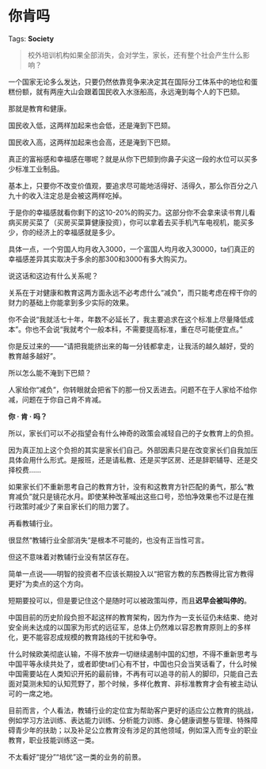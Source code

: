 # 你肯吗

Tags: **Society**

> 校外培训机构如果全部消失，会对学生，家长，还有整个社会产生什么影响？



一个国家无论多么发达，只要仍然依靠竞争来决定其在国际分工体系中的地位和蛋糕份额，就有两座大山会跟着国民收入水涨船高，永远淹到每个人的下巴颏。

那就是教育和健康。

国民收入低，这两样加起来也会低，还是淹到下巴颏。

国民收入高，这两样加起来也会高，还是淹到下巴颏。

真正的富裕感和幸福感在哪呢？就是从你下巴颏到你鼻子尖这一段的水位可以买多少标准工业制品。

基本上，只要你不改变价值观，要追求尽可能地活得好、活得久，那么你百分之八九十的收入注定总是会被这两样吃掉。

于是你的幸福感就看你剩下的这10-20%的购买力。这部分你不会拿来读书育儿看病买房买菜了（买房买菜算健康投资），你可以拿着去买手机汽车电视机，能买多少，你的经济上的幸福感就是多少。

具体一点，一个穷国人均月收入3000，一个富国人均月收入30000，ta们真正的幸福感差异其实取决于多余的那300和3000有多大购买力。

说这话和这边有什么关系呢？

关系在于对健康和教育这两方面永远不必考虑什么“减负”，而只能考虑在榨干你的财力的基础上你能拿到多少实际的效果。

你不会说“我就活七十年，年数不必延长了，我主要追求在这个标准上尽量降低成本”。你也不会说“我就考个一般本科，不需要提高标准，重在尽可能便宜点。”

你是反过来的——“请把我能挤出来的每一分钱都拿走，让我活的越久越好，受的教育越多越好”。

所以怎么能不淹到下巴颏？

人家给你“减负”，你转眼就会把省下的那一份又丢进去。问题不在于人家给不给你减，问题在于你自己肯不肯减。

**你 · 肯 · 吗？**

所以，家长们可以不必指望会有什么神奇的政策会减轻自己的子女教育上的负担。

因为真正加上这个负担的其实是家长们自己。外部因素只是在改变家长们自我加压具体会用什么形式。是报班，还是请私教、还是买学区房、还是辞职辅导、还是交择校费……

如果家长们不重新思考自己的教育方针，没有和这教育方针匹配的勇气，那么“教育减负”就只是镜花水月。即使某种改革喊出这些口号，恐怕净效果也不过是在推行政策时减少了来自家长们的阻力罢了。

再看教辅行业。

很显然“教辅行业全部消失“是根本不可能的，也没有正当性可言。

但这不意味着对教辅行业没有禁区存在。

简单一点说——明智的投资者不应该长期投入以“把官方教的东西教得比官方教得更好”为卖点的这个方向。

短期要投可以，但是要记住这个是随时可以被政策叫停，而且**迟早会被叫停的**。

中国目前的历史阶段负担不起这样的教育架构，因为作为一支长征仍未结束、绝对安全尚未达成的以国家为形式的远征军，总体上仍然难以容忍教育原则上的多样化，更不能容忍成规模的教育路线的干扰和争夺。

什么时候欧美彻底认输，不得不放弃一切继续遏制中国的幻想，不得不重新思考与中国平等永续共处了，或者即使ta们心有不甘，中国也只会当笑话看了，什么时候中国需要站在人类知识开拓的最前锋，不再有可以追寻的前人的脚印，只能自己去面对莫测未知的认知荒野了，那个时候，多样化教育、非标准教育才会有被主动认可的一席之地。

目前而言，个人看法，教辅行业的定位宜为帮助客户更好的适应公立教育的挑战，例如学习方法训练、表达能力训练、分析能力训练、身心健康调整与管理、特殊障碍青少年的扶助；以及补足公立教育没有涉足的其他领域，例如深入而专业的职业教育，职业技能训练这一类。

不太看好“提分”“培优”这一类的业务的前景。



